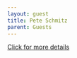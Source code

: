 ```yaml
---
layout: guest
title: Pete Schmitz
parent: Guests
---
```



<div class="badge-base LI-profile-badge" data-locale="en_US" data-size="medium" data-theme="light" 
data-type="VERTICAL" data-vanity="pete-schmitz-043a24" data-version="v1"><a class="badge-base__link 
LI-simple-link" href="https://www.linkedin.com/in/pete-schmitz-043a24?trk=profile-badge">Click for more details</a></div>


